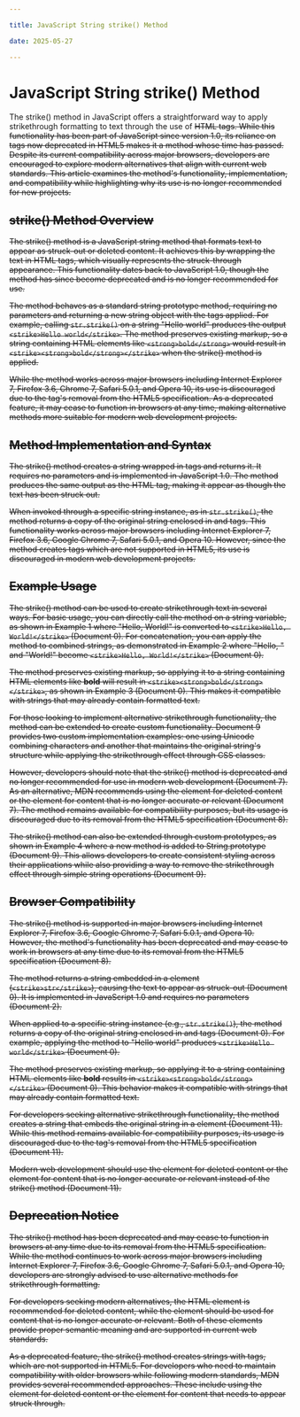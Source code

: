 ```yaml
---

title: JavaScript String strike() Method

date: 2025-05-27

---
```



# JavaScript String strike() Method

The strike() method in JavaScript offers a straightforward way to apply strikethrough formatting to text through the use of <strike> HTML tags. While this functionality has been part of JavaScript since version 1.0, its reliance on tags now deprecated in HTML5 makes it a method whose time has passed. Despite its current compatibility across major browsers, developers are encouraged to explore modern alternatives that align with current web standards. This article examines the method's functionality, implementation, and compatibility while highlighting why its use is no longer recommended for new projects.


## strike() Method Overview

The strike() method is a JavaScript string method that formats text to appear as struck-out or deleted content. It achieves this by wrapping the text in <strike> HTML tags, which visually represents the struck-through appearance. This functionality dates back to JavaScript 1.0, though the method has since become deprecated and is no longer recommended for use.

The method behaves as a standard string prototype method, requiring no parameters and returning a new string object with the <strike> tags applied. For example, calling `str.strike()` on a string "Hello world" produces the output `<strike>Hello world</strike>`. The method preserves existing markup, so a string containing HTML elements like `<strong>bold</strong>` would result in `<strike><strong>bold</strong></strike>` when the strike() method is applied.

While the method works across major browsers including Internet Explorer 7, Firefox 3.6, Chrome 7, Safari 5.0.1, and Opera 10, its use is discouraged due to the <strike> tag's removal from the HTML5 specification. As a deprecated feature, it may cease to function in browsers at any time, making alternative methods more suitable for modern web development projects.


## Method Implementation and Syntax

The strike() method creates a string wrapped in <strike> tags and returns it. It requires no parameters and is implemented in JavaScript 1.0. The method produces the same output as the HTML <strike> tag, making it appear as though the text has been struck out.

When invoked through a specific string instance, as in `str.strike()`, the method returns a copy of the original string enclosed in <strike> and </strike> tags. This functionality works across major browsers including Internet Explorer 7, Firefox 3.6, Google Chrome 7, Safari 5.0.1, and Opera 10. However, since the method creates <strike> tags which are not supported in HTML5, its use is discouraged in modern web development projects.


## Example Usage

The strike() method can be used to create strikethrough text in several ways. For basic usage, you can directly call the method on a string variable, as shown in Example 1 where "Hello, World!" is converted to `<strike>Hello, World!</strike>` (Document 0). For concatenation, you can apply the method to combined strings, as demonstrated in Example 2 where "Hello, " and "World!" become `<strike>Hello, World!</strike>` (Document 0).

The method preserves existing markup, so applying it to a string containing HTML elements like <strong>bold</strong> will result in `<strike><strong>bold</strong></strike>`, as shown in Example 3 (Document 0). This makes it compatible with strings that may already contain formatted text.

For those looking to implement alternative strikethrough functionality, the method can be extended to create custom functionality. Document 9 provides two custom implementation examples: one using Unicode combining characters and another that maintains the original string's structure while applying the strikethrough effect through CSS classes.

However, developers should note that the strike() method is deprecated and no longer recommended for use in modern web development (Document 7). As an alternative, MDN recommends using the <del> element for deleted content or the <s> element for content that is no longer accurate or relevant (Document 7). The method remains available for compatibility purposes, but its usage is discouraged due to its removal from the HTML5 specification (Document 8).

The strike() method can also be extended through custom prototypes, as shown in Example 4 where a new method is added to String.prototype (Document 9). This allows developers to create consistent styling across their applications while also providing a way to remove the strikethrough effect through simple string operations (Document 9).


## Browser Compatibility

The strike() method is supported in major browsers including Internet Explorer 7, Firefox 3.6, Google Chrome 7, Safari 5.0.1, and Opera 10. However, the method's functionality has been deprecated and may cease to work in browsers at any time due to its removal from the HTML5 specification (Document 8).

The method returns a string embedded in a <strike> element (`<strike>str</strike>`), causing the text to appear as struck-out (Document 0). It is implemented in JavaScript 1.0 and requires no parameters (Document 2).

When applied to a specific string instance (e.g., `str.strike()`), the method returns a copy of the original string enclosed in <strike> and </strike> tags (Document 0). For example, applying the method to "Hello world" produces `<strike>Hello world</strike>` (Document 0).

The method preserves existing markup, so applying it to a string containing HTML elements like <strong>bold</strong> results in `<strike><strong>bold</strong></strike>` (Document 0). This behavior makes it compatible with strings that may already contain formatted text.

For developers seeking alternative strikethrough functionality, the method creates a string that embeds the original string in a <strike> element (Document 11). While this method remains available for compatibility purposes, its usage is discouraged due to the <strike> tag's removal from the HTML5 specification (Document 11).

Modern web development should use the <del> element for deleted content or the <s> element for content that is no longer accurate or relevant instead of the strike() method (Document 11).


## Deprecation Notice

The strike() method has been deprecated and may cease to function in browsers at any time due to its removal from the HTML5 specification. While the method continues to work across major browsers including Internet Explorer 7, Firefox 3.6, Google Chrome 7, Safari 5.0.1, and Opera 10, developers are strongly advised to use alternative methods for strikethrough formatting.

For developers seeking modern alternatives, the HTML <del> element is recommended for deleted content, while the <s> element should be used for content that is no longer accurate or relevant. Both of these elements provide proper semantic meaning and are supported in current web standards.

As a deprecated feature, the strike() method creates strings with <strike> tags, which are not supported in HTML5. For developers who need to maintain compatibility with older browsers while following modern standards, MDN provides several recommended approaches. These include using the <del> element for deleted content or the <s> element for content that needs to appear struck through.

